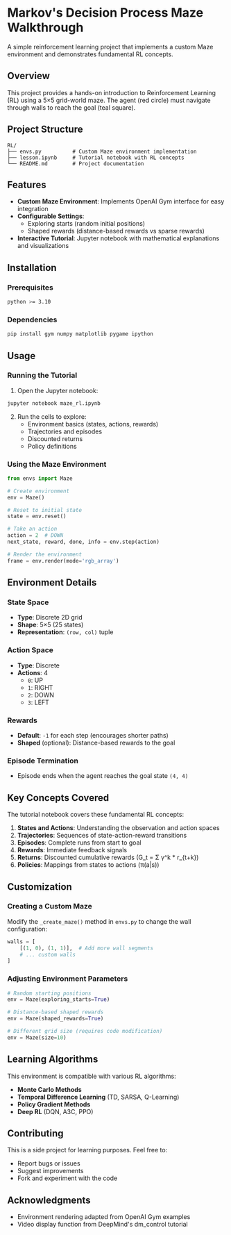 # Markov's Decision Process Maze Walkthrough

A simple reinforcement learning project that implements a custom Maze environment and demonstrates fundamental RL concepts.

## Overview

This project provides a hands-on introduction to Reinforcement Learning (RL) using a 5×5 grid-world maze. The agent (red circle) must navigate through walls to reach the goal (teal square).

## Project Structure

```
RL/
├── envs.py          # Custom Maze environment implementation
├── lesson.ipynb     # Tutorial notebook with RL concepts
└── README.md        # Project documentation
```

## Features

- **Custom Maze Environment**: Implements OpenAI Gym interface for easy integration
- **Configurable Settings**:
  - Exploring starts (random initial positions)
  - Shaped rewards (distance-based rewards vs sparse rewards)
- **Interactive Tutorial**: Jupyter notebook with mathematical explanations and visualizations

## Installation

### Prerequisites

```bash
python >= 3.10
```

### Dependencies

```bash
pip install gym numpy matplotlib pygame ipython
```

## Usage

### Running the Tutorial

1. Open the Jupyter notebook:
```bash
jupyter notebook maze_rl.ipynb
```

2. Run the cells to explore:
   - Environment basics (states, actions, rewards)
   - Trajectories and episodes
   - Discounted returns
   - Policy definitions

### Using the Maze Environment

```python
from envs import Maze

# Create environment
env = Maze()

# Reset to initial state
state = env.reset()

# Take an action
action = 2  # DOWN
next_state, reward, done, info = env.step(action)

# Render the environment
frame = env.render(mode='rgb_array')
```

## Environment Details

### State Space
- **Type**: Discrete 2D grid
- **Shape**: 5×5 (25 states)
- **Representation**: `(row, col)` tuple

### Action Space
- **Type**: Discrete
- **Actions**: 4
  - `0`: UP
  - `1`: RIGHT
  - `2`: DOWN
  - `3`: LEFT

### Rewards
- **Default**: `-1` for each step (encourages shorter paths)
- **Shaped** (optional): Distance-based rewards to the goal

### Episode Termination
- Episode ends when the agent reaches the goal state `(4, 4)`

## Key Concepts Covered

The tutorial notebook covers these fundamental RL concepts:

1. **States and Actions**: Understanding the observation and action spaces
2. **Trajectories**: Sequences of state-action-reward transitions
3. **Episodes**: Complete runs from start to goal
4. **Rewards**: Immediate feedback signals
5. **Returns**: Discounted cumulative rewards (G_t = Σ γ^k * r_{t+k})
6. **Policies**: Mappings from states to actions (π(a|s))

## Customization

### Creating a Custom Maze

Modify the `_create_maze()` method in `envs.py` to change the wall configuration:

```python
walls = [
    [(1, 0), (1, 1)],  # Add more wall segments
    # ... custom walls
]
```

### Adjusting Environment Parameters

```python
# Random starting positions
env = Maze(exploring_starts=True)

# Distance-based shaped rewards
env = Maze(shaped_rewards=True)

# Different grid size (requires code modification)
env = Maze(size=10)
```

## Learning Algorithms

This environment is compatible with various RL algorithms:
- **Monte Carlo Methods**
- **Temporal Difference Learning** (TD, SARSA, Q-Learning)
- **Policy Gradient Methods**
- **Deep RL** (DQN, A3C, PPO)

## Contributing

This is a side project for learning purposes. Feel free to:
- Report bugs or issues
- Suggest improvements
- Fork and experiment with the code

## Acknowledgments

- Environment rendering adapted from OpenAI Gym examples
- Video display function from DeepMind's dm_control tutorial
